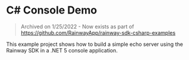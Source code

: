 ﻿# C# Console Demo

> Archived on 1/25/2022 - Now exists as part of https://github.com/RainwayApp/rainway-sdk-csharp-examples

This example project shows how to build a simple echo server using the Rainway SDK in a .NET 5 console application. 
